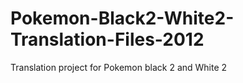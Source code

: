 Pokemon-Black2-White2-Translation-Files-2012
============================================

Translation project for Pokemon black 2 and White 2